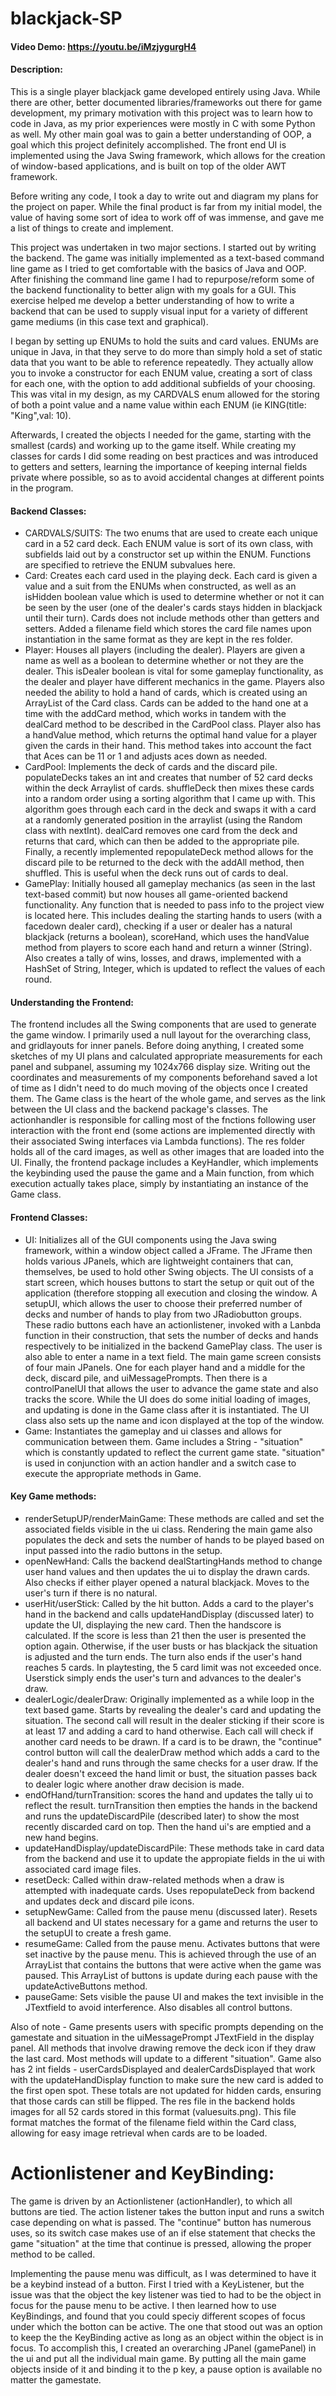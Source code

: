 # blackjack-SP
#### Video Demo: https://youtu.be/iMzjygurgH4
#### Description:
This is a single player blackjack game developed entirely using Java. While there are other, better documented libraries/frameworks out there for game development, my primary motivation with this project was to learn how to code in Java, as my prior experiences were mostly in C with some Python as well. My other main goal was to gain a better understanding of OOP, a goal which this project definitely accomplished. The front end UI is implemented using the Java Swing framework, which allows for the creation of window-based applications, and is built on top of the older AWT framework.
  
  Before writing any code, I took a day to write out and diagram my plans for the project on paper. While the final product is far from my initial model, the value of having some sort of idea to work off of was immense, and gave me a list of things to create and implement.
  
  This project was undertaken in two major sections. I started out by writing the backend. The game was initially implemented as a text-based command line game as I tried to get comfortable with the basics of Java and OOP. After finishing the command line game I had to repurpose/reform some of the backend functionality to better align with my goals for a GUI. This exercise helped me develop a better understanding of how to write a backend that can be used to supply visual input for a variety of different game mediums (in this case text and graphical).
  
  I began by setting up ENUMs to hold the suits and card values. ENUMs are unique in Java, in that they serve to do more than simply hold a set of static data that you want to be able to reference repeatedly. They actually allow you to invoke a constructor for each ENUM value, creating a sort of class for each one, with the option to add additional subfields of your choosing. This was vital in my design, as my CARDVALS enum allowed for the storing of both a point value and a name value within each ENUM (ie KING(title: "King",val: 10). 
  
  Afterwards, I created the objects I needed for the game, starting with the smallest (cards) and working up to the game itself. While creating my classes for cards I did some reading on best practices and was introduced to getters and setters, learning the importance of keeping internal fields private where possible, so as to avoid accidental changes at different points in the program.
  #### Backend Classes:
  - CARDVALS/SUITS: The two enums that are used to create each unique card in a 52 card deck. Each ENUM value is sort of its own class, with subfields laid out by a constructor set up within the ENUM. Functions are specified to retrieve the ENUM subvalues here.
  - Card: Creates each card used in the playing deck. Each card is given a value and a suit from the ENUMs when constructed, as well as an isHidden boolean value which is used to determine whether or not it can be seen by the user (one of the dealer's cards stays hidden in blackjack until their turn). Cards does not include methods other than getters and setters. Added a filename field which stores the card file names upon instantiation in the same format as they are kept in the res folder.
  - Player: Houses all players (including the dealer). Players are given a name as well as a boolean to determine whether or not they are the dealer. This isDealer boolean is vital for some gameplay functionality, as the dealer and player have different mechanics in the game. Players also needed the ability to hold a hand of cards, which is created using an ArrayList of the Card class. Cards can be added to the hand one at a time with the addCard method, which works in tandem with the dealCard method to be described in the CardPool class. Player also has a handValue method, which returns the optimal hand value for a player given the cards in their hand. This method takes into account the fact that Aces can be 11 or 1 and adjusts aces down as needed.
  - CardPool: Implements the deck of cards and the discard pile. populateDecks takes an int and creates that number of 52 card decks within the deck Arraylist of cards. shuffleDeck then mixes these cards into a random order using a sorting algorithm that I came up with. This algorithm goes through each card in the deck and swaps it with a card at a randomly generated position in the arraylist (using the Random class with nextInt). dealCard removes one card from the deck and returns that card, which can then be added to the appropriate pile. Finally, a recently implemented repopulateDeck method allows for the discard pile to be returned to the deck with the addAll method, then shuffled. This is useful when the deck runs out of cards to deal.
  - GamePlay: Initially housed all gameplay mechanics (as seen in the last text-based commit) but now houses all game-oriented backend functionality. Any function that is needed to pass info to the project view is located here. This includes dealing the starting hands to users (with a facedown dealer card), checking if a user or dealer has a natural blackjack (returns a boolean), scoreHand, which uses the handValue method from players to score each hand and return a winner (String). Also creates a tally of wins, losses, and draws, implemented with a HashSet of String, Integer, which is updated to reflect the values of each round.
 #### Understanding the Frontend:
  The frontend includes all the Swing components that are used to generate the game window. I primarily used a null layout for the overarching class, and gridlayouts for inner panels. Before doing anything, I created some sketches of my UI plans and calculated appropriate measurements for each panel and subpanel, assuming my 1024x766 display size. Writing out the coordinates and measurements of my components beforehand saved a lot of time as I didn't need to do much moving of the objects once I created them. The Game class is the heart of the whole game, and serves as the link between the UI class and the backend package's classes. The actionhandler is responsible for calling most of the fnctions following user interaction with the front end (some actions are implemented directly with their associated Swing interfaces via Lambda functions). The res folder holds all of the card images, as well as other images that are loaded into the UI. Finally, the frontend package includes a KeyHandler, which implements the keybinding used the pause the game and a Main function, from which execution actually takes place, simply by instantiating an instance of the Game class.
  #### Frontend Classes:
  - UI: Initializes all of the GUI components using the Java swing framework, within a window object called a JFrame. The JFrame then holds various JPanels, which are lightweight containers that can, themselves, be used to hold other Swing objects. The UI consists of a start screen, which houses buttons to start the setup or quit out of the application (therefore stopping all execution and closing the window. A setupUI, which allows the user to choose their preferred number of decks and number of hands to play from two JRadiobutton groups. These radio buttons each have an actionlistener, invoked with a Lanbda function in their construction, that sets the number of decks and hands respectively to be initialized in the backend GamePlay class. The user is also able to enter a name in a text field.
  The main game screen consists of four main JPanels. One for each player hand and a middle for the deck, discard pile, and uiMessagePrompts. Then there is a controlPanelUI that allows the user to advance the game state and also tracks the score. While the UI does do some initial loading of images, and updating is done in the Game class after it is instantiated. The UI class also sets up the name and icon displayed at the top of the window.
  - Game: Instantiates the gameplay and ui classes and allows for communication between them. Game includes a String - "situation" which is constantly updated to reflect the current game state. "situation" is used in conjunction with an action handler and a switch case to execute the appropriate methods in Game.
  #### Key Game methods:
  - renderSetupUP/renderMainGame: These methods are called and set the associated fields visible in the ui class. Rendering the main game also populates the deck and sets the number of hands to be played based on input passed into the radio buttons in the setup.
  - openNewHand: Calls the backend dealStartingHands method to change user hand values and then updates the ui to display the drawn cards. Also checks if either player opened a natural blackjack. Moves to the user's turn if there is no natural.
  - userHit/userStick: Called by the hit button. Adds a card to the player's hand in the backend and calls updateHandDisplay (discussed later) to update the UI, displaying the new card. Then the handscore is calculated. If the score is less than 21 then the user is presented the option again. Otherwise, if the user busts or has blackjack the situation is adjusted and the turn ends. The turn also ends if the user's hand reaches 5 cards. In playtesting, the 5 card limit was not exceeded once. Userstick simply ends the user's turn and advances to the dealer's draw.
  - dealerLogic/dealerDraw: Originally implemented as a while loop in the text based game. Starts by revealing the dealer's card and updating the situation. The second call will result in the dealer sticking if their score is at least 17 and adding a card to hand otherwise. Each call will check if another card needs to be drawn. If a card is to be drawn, the "continue" control button will call the dealerDraw method which adds a card to the dealer's hand and runs through the same checks for a user draw. If the dealer doesn't exceed the hand limit or bust, the situation passes back to dealer logic where another draw decision is made.
  - endOfHand/turnTransition: scores the hand and updates the tally ui to reflect the result. turnTransition then empties the hands in the backend and runs the updateDiscardPile (described later) to show the most recently discarded card on top. Then the hand ui's are emptied and a new hand begins.
  - updateHandDisplay/updateDiscardPile: These methods take in card data from the backend and use it to update the appropiate fields in the ui with associated card image files.
  - resetDeck: Called within draw-related methods when a draw is attempted with inadequate cards. Uses repopulateDeck from backend and updates deck and discard pile icons.
  - setupNewGame: Called from the pause menu (discussed later). Resets all backend and UI states necessary for a game and returns the user to the setupUI to create a fresh game.
  - resumeGame: Called from the pause menu. Activates buttons that were set inactive by the pause menu. This is achieved through the use of an ArrayList that contains the buttons that were active when the game was paused. This ArrayList of buttons is update during each pause with the updateActiveButtons method.
  - pauseGame: Sets visible the pause UI and makes the text invisible in the JTextfield to avoid interference. Also disables all control buttons.
  
  Also of note - Game presents users with specific prompts depending on the gamestate and situation in the uiMessagePrompt JTextField in the display panel. All methods that involve drawing remove the deck icon if they draw the last card. Most methods will update to a different "situation". Game also has 2 int fields - userCardsDisplayed and dealerCardsDisplayed that work with the updateHandDisplay function to make sure the new card is added to the first open spot. These totals are not updated for hidden cards, ensuring that those cards can still be flipped. The res file in the backend holds images for all 52 cards stored in this format (valuesuits.png). This file format matches the format of the filename field within the Card class, allowing for easy image retrieval when cards are to be loaded. 
  # Actionlistener and KeyBinding:
  The game is driven by an Actionlistener (actionHandler), to which all buttons are tied. The action listener takes the button input and runs a switch case depending on what is passed. The "continue" button has numerous uses, so its switch case makes use of an if else statement that checks the game "situation" at the time that continue is pressed, allowing the proper method to be called. 
  
  Implementing the pause menu was difficult, as I was determined to have it be a keybind instead of a button. First I tried with a KeyListener, but the issue was that the object the key listener was tied to had to be the object in focus for the pause menu to be active. I then learned how to use KeyBindings, and found that you could speciy different scopes of focus under which the botton can be active. The one that stood out was an option to keep the the KeyBinding active as long as an object within the object is in focus. To accomplish this, I created an overarching JPanel (gamePanel) in the ui and put all the individual main game. By putting all the main game objects inside of it and binding it to the p key, a pause option is available no matter the gamestate.

  
  

